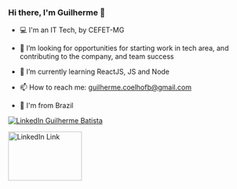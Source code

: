 ### Hi there, I'm Guilherme 👋

- 💻 I'm an IT Tech, by CEFET-MG

- 🚀 I’m looking for opportunities for starting work in tech area, and contributing to the company, and team success

- 🌱 I’m currently learning ReactJS, JS and Node

- 📫 How to reach me: guilherme.coelhofb@gmail.com

- 📍  I'm from Brazil

[![LinkedIn Guilherme Batista](https://pngimg.com/uploads/linkedIn/linkedIn_PNG11.png)](https://linkedin.com/in/guilherme-fernandes-coelho)

<a href="https://linkedin.com/in/guilherme-fernandes-coelho">
  <img src="https://pngimg.com/uploads/linkedIn/linkedIn_PNG11.png" alt="LinkedIn Link"
	 width="150" height="100" />
</a>
